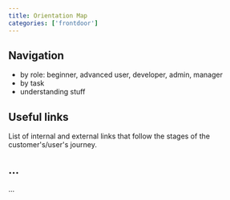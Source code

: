 ```yaml
---
title: Orientation Map
categories: ['frontdoor']
---
```


## Navigation

* by role: beginner, advanced user, developer, admin, manager 
* by task
* understanding stuff

## Useful links

List of internal and external links that follow the stages of the customer's/user's journey.

## ...

...